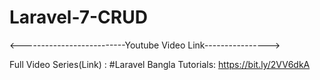 # Laravel-7-CRUD

<--------------------------Youtube Video Link---------------->

Full Video Series(Link) : #Laravel Bangla Tutorials: https://bit.ly/2VV6dkA  
